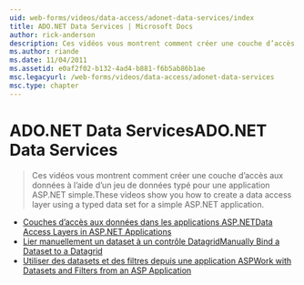 ```yaml
---
uid: web-forms/videos/data-access/adonet-data-services/index
title: ADO.NET Data Services | Microsoft Docs
author: rick-anderson
description: Ces vidéos vous montrent comment créer une couche d’accès aux données à l’aide d’un jeu de données typé pour une application ASP.NET simple.
ms.author: riande
ms.date: 11/04/2011
ms.assetid: e0af2f02-b132-4ad4-b881-f6b5ab86b1ae
msc.legacyurl: /web-forms/videos/data-access/adonet-data-services
msc.type: chapter
---
```

<a name="adonet-data-services"></a><span data-ttu-id="4fc86-103">ADO.NET Data Services</span><span class="sxs-lookup"><span data-stu-id="4fc86-103">ADO.NET Data Services</span></span>
====================
> <span data-ttu-id="4fc86-104">Ces vidéos vous montrent comment créer une couche d’accès aux données à l’aide d’un jeu de données typé pour une application ASP.NET simple.</span><span class="sxs-lookup"><span data-stu-id="4fc86-104">These videos show you how to create a data access layer using a typed data set for a simple ASP.NET application.</span></span>


- [<span data-ttu-id="4fc86-105">Couches d’accès aux données dans les applications ASP.NET</span><span class="sxs-lookup"><span data-stu-id="4fc86-105">Data Access Layers in ASP.NET Applications</span></span>](data-access-layers-in-aspnet-applications.md)
- [<span data-ttu-id="4fc86-106">Lier manuellement un dataset à un contrôle Datagrid</span><span class="sxs-lookup"><span data-stu-id="4fc86-106">Manually Bind a Dataset to a Datagrid</span></span>](how-to-manually-bind-a-dataset-to-a-datagrid.md)
- [<span data-ttu-id="4fc86-107">Utiliser des datasets et des filtres depuis une application ASP</span><span class="sxs-lookup"><span data-stu-id="4fc86-107">Work with Datasets and Filters from an ASP Application</span></span>](how-to-work-with-datasets-and-filters-from-an-asp-application.md)
